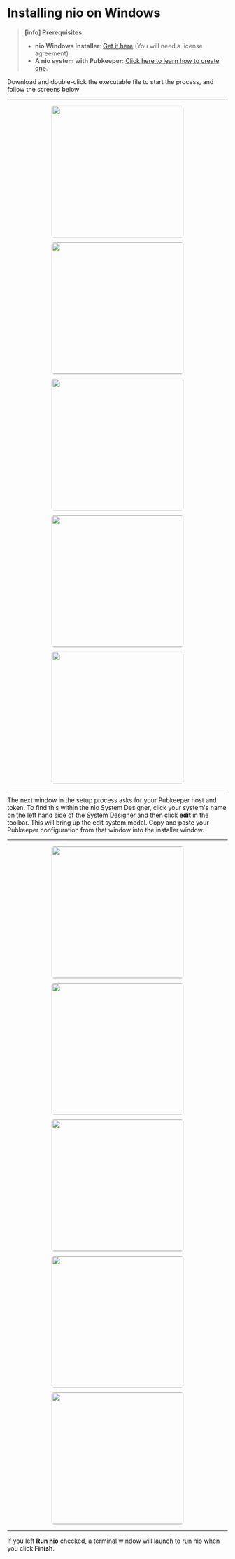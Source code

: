 # Installing nio on Windows

>**[info] Prerequisites**
>
>* **nio Windows Installer**: [Get it here](https://app.n.io/binaries/download) (You will need a license agreement)
>* **A nio system with Pubkeeper**: [Click here to learn how to create one](/running-nio/in-the-cloud.md).

Download and double-click the executable file to start the process, and follow the screens below

---


<img src="/img/installer/windows1.png" style="display:block; height:300px; margin: 10px auto; border: 1px solid #ccc; border-radius: 6px;" />
<img src="/img/installer/windows2.png" style="display:block; height:300px; margin: 10px auto; border: 1px solid #ccc; border-radius: 6px;" />
<img src="/img/installer/windows3.png" style="display:block; height:300px; margin: 10px auto; border: 1px solid #ccc; border-radius: 6px;" />
<img src="/img/installer/windows4.png" style="display:block; height:300px; margin: 10px auto; border: 1px solid #ccc; border-radius: 6px;" />
<img src="/img/installer/windows5.png" style="display:block; height:300px; margin: 10px auto; border: 1px solid #ccc; border-radius: 6px;" />


---

The next window in the setup process asks for your Pubkeeper host and token. To find this within the nio System Designer, click your system's name on the left hand side of the System Designer and then click **edit** in the toolbar. This will bring up the edit system modal. Copy and paste your Pubkeeper configuration from that window into the installer window.

---

<img src="/img/installer/windows6.png" style="display:block; height:300px; margin: 10px auto; border: 1px solid #ccc; border-radius: 6px;" />
<img src="/img/installer/windows7.png" style="display:block; height:300px; margin: 10px auto; border: 1px solid #ccc; border-radius: 6px;" />
<img src="/img/installer/windows8.png" style="display:block; height:300px; margin: 10px auto; border: 1px solid #ccc; border-radius: 6px;" />
<img src="/img/installer/windows9.png" style="display:block; height:300px; margin: 10px auto; border: 1px solid #ccc; border-radius: 6px;" />
<img src="/img/installer/windows10.png" style="display:block; height:300px; margin: 10px auto; border: 1px solid #ccc; border-radius: 6px;" />

---

If you left **Run nio** checked, a terminal window will launch to run nio when you click **Finish**.
